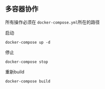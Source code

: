 ## 多容器协作

所有操作必须在 `docker-compose.yml`所在的路径

启动
```
docker-compose up -d
```

停止
```
docker-compose stop
```

重新build
```
docker-compose build
```
